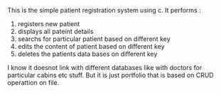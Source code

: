 This is the simple patient registration system using c.
It performs :
  1. registers new patient
  2. displays all pateint details
  3. searchs for particular patient  based on different key
  4. edits the content of patient based on different key
  5. deletes the patients data bases on different key

I know it doesnot link with different databases like with doctors for particular cabins etc stuff. But it is just portfolio that is based on CRUD operattion on file.
